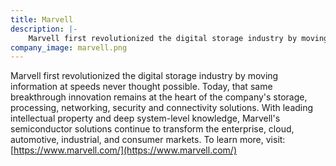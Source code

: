 ```yaml
---
title: Marvell
description: |-
    Marvell first revolutionized the digital storage industry by moving information at speeds never thought possible.
company_image: marvell.png
---
```

Marvell first revolutionized the digital storage industry by moving information at speeds never thought possible. Today, that same breakthrough innovation remains at the heart of the company's storage, processing, networking, security and connectivity solutions. With leading intellectual property and deep system-level knowledge, Marvell's semiconductor solutions continue to transform the enterprise, cloud, automotive, industrial, and consumer markets. To learn more, visit: [https://www.marvell.com/](https://www.marvell.com/)


